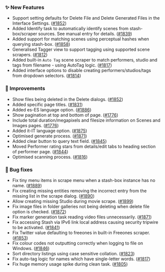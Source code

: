 ### ✨ New Features
* Support setting defaults for Delete File and Delete Generated Files in the Interface Settings. ([#1852](https://github.com/stashapp/stash/pull/1852))
* Added Identify task to automatically identify scenes from stash-box/scraper sources. See manual entry for details. ([#1839](https://github.com/stashapp/stash/pull/1839))
* Added support for matching scenes using perceptual hashes when querying stash-box. ([#1858](https://github.com/stashapp/stash/pull/1858))
* Generalised Tagger view to support tagging using supported scene scrapers. ([#1812](https://github.com/stashapp/stash/pull/1812))
* Added built-in `Auto Tag` scene scraper to match performers, studio and tags from filename - using AutoTag logic. ([#1817](https://github.com/stashapp/stash/pull/1817))
* Added interface options to disable creating performers/studios/tags from dropdown selectors. ([#1814](https://github.com/stashapp/stash/pull/1814))

### 🎨 Improvements
* Show files being deleted in the Delete dialogs. ([#1852](https://github.com/stashapp/stash/pull/1852))
* Added specific page titles. ([#1831](https://github.com/stashapp/stash/pull/1831))
* Added es-ES language option. ([#1886](https://github.com/stashapp/stash/pull/1886))
* Show pagination at top and bottom of page. ([#1776](https://github.com/stashapp/stash/pull/1776))
* Include total duration/megapixels and filesize information on Scenes and Images pages. ([#1776](https://github.com/stashapp/stash/pull/1776))
* Added it-IT language option. ([#1875](https://github.com/stashapp/stash/pull/1875))
* Optimised generate process. ([#1871](https://github.com/stashapp/stash/pull/1871))
* Added clear button to query text field. ([#1845](https://github.com/stashapp/stash/pull/1845))
* Moved Performer rating stars from details/edit tabs to heading section of performer page. ([#1844](https://github.com/stashapp/stash/pull/1844))
* Optimised scanning process. ([#1816](https://github.com/stashapp/stash/pull/1816))

### 🐛 Bug fixes
* Fix tiny menu items in scrape menu when a stash-box instance has no name. ([#1889](https://github.com/stashapp/stash/pull/1889))
* Fix creating missing entities removing the incorrect entry from the missing list in the scrape dialog. ([#1890](https://github.com/stashapp/stash/pull/1890))
* Allow creating missing Studio during movie scrape. ([#1899](https://github.com/stashapp/stash/pull/1899))
* Fix image files in folder galleries not being deleting when delete file option is checked. ([#1872](https://github.com/stashapp/stash/pull/1872))
* Fix marker generation task reading video files unnecessarily. ([#1871](https://github.com/stashapp/stash/pull/1871))
* Fix accessing Stash via IPv6 link local address causing security tripwire to be activated. ([#1841](https://github.com/stashapp/stash/pull/1841))
* Fix Twitter value defaulting to freeones in built-in Freeones scraper. ([#1853](https://github.com/stashapp/stash/pull/1853))
* Fix colour codes not outputting correctly when logging to file on Windows. ([#1846](https://github.com/stashapp/stash/pull/1846))
* Sort directory listings using case sensitive collation. ([#1823](https://github.com/stashapp/stash/pull/1823))
* Fix auto-tag logic for names which have single-letter words. ([#1817](https://github.com/stashapp/stash/pull/1817))
* Fix huge memory usage spike during clean task. ([#1805](https://github.com/stashapp/stash/pull/1805))
